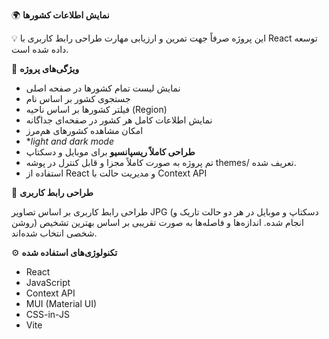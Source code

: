🌍 **نمایش اطلاعات کشورها**

💡 این پروژه صرفاً جهت تمرین و ارزیابی مهارت طراحی رابط کاربری با React توسعه داده شده است.


 📌 **ویژگی‌های پروژه**
- نمایش لیست تمام کشورها در صفحه اصلی
- جستجوی کشور بر اساس نام
- فیلتر کشورها بر اساس ناحیه (Region)
- نمایش اطلاعات کامل هر کشور در صفحه‌ای جداگانه
- امکان مشاهده کشورهای هم‌مرز
- **light and dark mode*
- **طراحی کاملاً ریسپانسیو** برای موبایل و دسکتاپ
- تم پروژه به صورت کاملاً مجزا و قابل کنترل در پوشه themes/ تعریف شده.  
- استفاده از React و مدیریت حالت با Context API


🎨 **طراحی رابط کاربری**

طراحی رابط کاربری بر اساس تصاویر JPG (دسکتاپ و موبایل در هر دو حالت تاریک و روشن) انجام شده. اندازه‌ها و فاصله‌ها به صورت تقریبی بر اساس بهترین تشخیص شخصی انتخاب شده‌اند.


⚙️ **تکنولوژی‌های استفاده شده**
- React
- JavaScript
- Context API
- MUI (Material UI)
- CSS-in-JS
- Vite